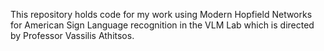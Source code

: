 This repository holds code for my work using Modern Hopfield Networks for American Sign Language recognition in the VLM Lab which is directed by Professor Vassilis Athitsos. 
